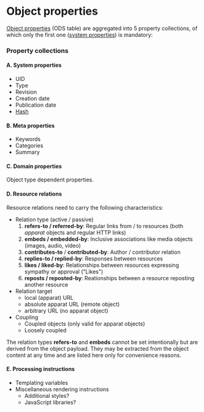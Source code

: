 Object properties
=================

[Object properties](object-properties.ods) (ODS table) are aggregated into 5 property collections, of which only the first one ([system properties](#system-properties)) is mandatory:

### Property collections

#### A. System properties

* UID
* Type
* Revision
* Creation date
* Publication date
* [Hash](object-hash.md)

#### B. Meta properties

* Keywords
* Categories
* Summary

#### C. Domain properties

Object type dependent properties.

#### D. Resource relations

Resource relations need to carry the following characteristics:

* Relation type (active / passive)
    1. **refers-to / referred-by**: Regular links from / to resources (both *apparat* objects and regular HTTP links)
    2. **embeds / embedded-by**: Inclusive associations like media objects (images, audio, video)
    3. **contributes-to** / **contributed-by**: Author / contributor relation
    4. **replies-to / replied-by**: Responses between resources
    5. **likes / liked-by**: Relationships between resources expressing sympathy or approval ("Likes")
    6. **reposts / reposted-by**: Reationships between a resource reposting another resource
* Relation target
	* local (apparat) URL
	* absolute apparat URL (remote object)
	* arbitrary URL (no apparat object)
* Coupling
	* Coupled objects (only valid for apparat objects)
	* Loosely coupled

The relation types **refers-to** and **embeds** cannot be set intentionally but are derived from the object payload. They may be extracted from the object content at any time and are listed here only for convenience reasons.

#### E. Processing instructions

* Templating variables
* Miscellaneous rendering instructions
	* Additional styles?
	* JavaScript libraries?

